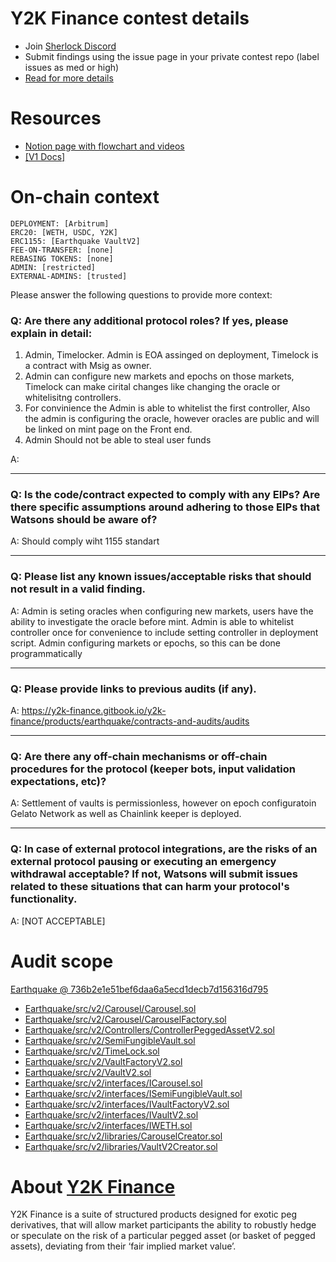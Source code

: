 
# Y2K Finance contest details

- Join [Sherlock Discord](https://discord.gg/MABEWyASkp)
- Submit findings using the issue page in your private contest repo (label issues as med or high)
- [Read for more details](https://docs.sherlock.xyz/audits/watsons)

# Resources

- [Notion page with flowchart and videos](https://y2kfinance.notion.site/Earthquake-V2-Documentation-9766c278d4a14c619ba92017a69853e4)
- [[V1 Docs]](https://y2k-finance.gitbook.io/y2k-finance/products/earthquake/contracts-and-audits)

# On-chain context

```
DEPLOYMENT: [Arbitrum]
ERC20: [WETH, USDC, Y2K]
ERC1155: [Earthquake VaultV2]
FEE-ON-TRANSFER: [none]
REBASING TOKENS: [none]
ADMIN: [restricted]  
EXTERNAL-ADMINS: [trusted]
```


Please answer the following questions to provide more context: 
### Q: Are there any additional protocol roles? If yes, please explain in detail:
1) Admin, Timelocker. Admin is EOA assinged on deployment, Timelock is a contract with Msig as owner. 
2) Admin can configure new markets and epochs on those markets, Timelock can make cirital changes like changing the oracle or whitelisitng controllers.
3) For convinience the Admin is able to whitelist the first controller, Also the admin is configuring the oracle, however oracles are public and will be linked on mint page on the Front end. 
4) Admin Should not be able to steal user funds 

A: 

___
### Q: Is the code/contract expected to comply with any EIPs? Are there specific assumptions around adhering to those EIPs that Watsons should be aware of?
A: Should comply wiht 1155 standart

___

### Q: Please list any known issues/acceptable risks that should not result in a valid finding.
A: Admin is seting oracles when configuring new markets, users have the ability to investigate the oracle before mint. Admin is able to whitelist controller once for convenience to include setting controller in deployment script. Admin configuring markets or epochs, so this can be done programmatically 

____
### Q: Please provide links to previous audits (if any).
A: https://y2k-finance.gitbook.io/y2k-finance/products/earthquake/contracts-and-audits/audits

___

### Q: Are there any off-chain mechanisms or off-chain procedures for the protocol (keeper bots, input validation expectations, etc)? 
A: Settlement of vaults is permissionless, however on epoch configuratoin Gelato Network as well as Chainlink keeper is deployed. 
_____

### Q: In case of external protocol integrations, are the risks of an external protocol pausing or executing an emergency withdrawal acceptable? If not, Watsons will submit issues related to these situations that can harm your protocol's functionality. 
A: [NOT ACCEPTABLE] 


# Audit scope


[Earthquake @ 736b2e1e51bef6daa6a5ecd1decb7d156316d795](https://github.com/Y2K-Finance/Earthquake/tree/736b2e1e51bef6daa6a5ecd1decb7d156316d795)
- [Earthquake/src/v2/Carousel/Carousel.sol](Earthquake/src/v2/Carousel/Carousel.sol)
- [Earthquake/src/v2/Carousel/CarouselFactory.sol](Earthquake/src/v2/Carousel/CarouselFactory.sol)
- [Earthquake/src/v2/Controllers/ControllerPeggedAssetV2.sol](Earthquake/src/v2/Controllers/ControllerPeggedAssetV2.sol)
- [Earthquake/src/v2/SemiFungibleVault.sol](Earthquake/src/v2/SemiFungibleVault.sol)
- [Earthquake/src/v2/TimeLock.sol](Earthquake/src/v2/TimeLock.sol)
- [Earthquake/src/v2/VaultFactoryV2.sol](Earthquake/src/v2/VaultFactoryV2.sol)
- [Earthquake/src/v2/VaultV2.sol](Earthquake/src/v2/VaultV2.sol)
- [Earthquake/src/v2/interfaces/ICarousel.sol](Earthquake/src/v2/interfaces/ICarousel.sol)
- [Earthquake/src/v2/interfaces/ISemiFungibleVault.sol](Earthquake/src/v2/interfaces/ISemiFungibleVault.sol)
- [Earthquake/src/v2/interfaces/IVaultFactoryV2.sol](Earthquake/src/v2/interfaces/IVaultFactoryV2.sol)
- [Earthquake/src/v2/interfaces/IVaultV2.sol](Earthquake/src/v2/interfaces/IVaultV2.sol)
- [Earthquake/src/v2/interfaces/IWETH.sol](Earthquake/src/v2/interfaces/IWETH.sol)
- [Earthquake/src/v2/libraries/CarouselCreator.sol](Earthquake/src/v2/libraries/CarouselCreator.sol)
- [Earthquake/src/v2/libraries/VaultV2Creator.sol](Earthquake/src/v2/libraries/VaultV2Creator.sol)



# About [Y2K Finance](https://www.y2k.finance/) 

Y2K Finance is a suite of structured products designed for exotic peg derivatives, that will allow market participants the ability to robustly hedge or speculate on the risk of a particular pegged asset (or basket of pegged assets), deviating from their ‘fair implied market value’.
